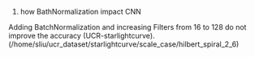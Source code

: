 1. how BathNormalization impact CNN 

Adding BatchNormalization and increasing Filters from 16 to 128 do not improve the accuracy (UCR-starlightcurve).
(/home/sliu/ucr_dataset/starlightcurve/scale_case/hilbert_spiral_2_6)
